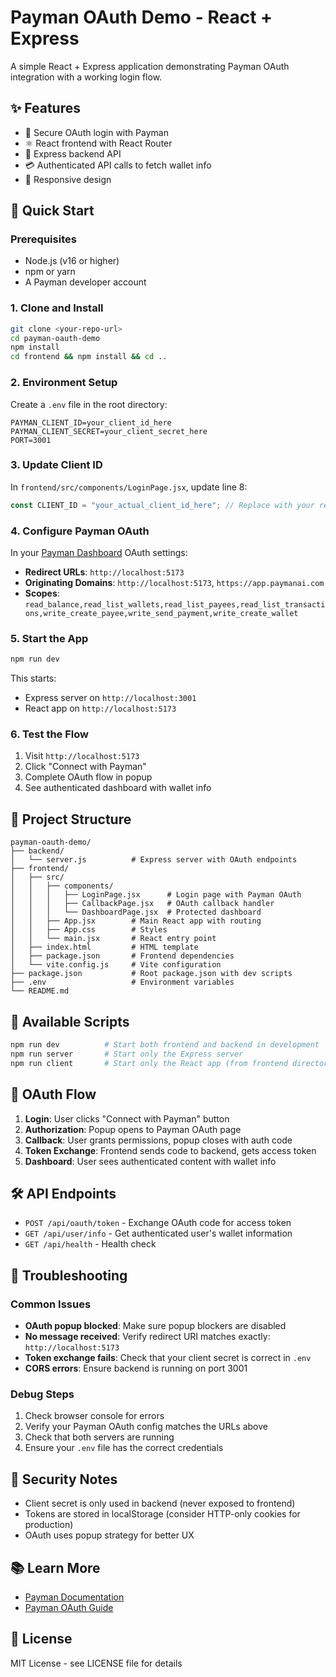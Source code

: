 # Payman OAuth Demo - React + Express

A simple React + Express application demonstrating Payman OAuth integration with a working login flow.

## ✨ Features

- 🔐 Secure OAuth login with Payman
- ⚛️ React frontend with React Router
- 🚀 Express backend API
- 💳 Authenticated API calls to fetch wallet info
- 📱 Responsive design

## 🚀 Quick Start

### Prerequisites

- Node.js (v16 or higher)
- npm or yarn
- A Payman developer account

### 1. Clone and Install

```bash
git clone <your-repo-url>
cd payman-oauth-demo
npm install
cd frontend && npm install && cd ..
```

### 2. Environment Setup

Create a `.env` file in the root directory:

```env
PAYMAN_CLIENT_ID=your_client_id_here
PAYMAN_CLIENT_SECRET=your_client_secret_here
PORT=3001
```

### 3. Update Client ID

In `frontend/src/components/LoginPage.jsx`, update line 8:

```javascript
const CLIENT_ID = "your_actual_client_id_here"; // Replace with your real client ID
```

### 4. Configure Payman OAuth

In your [Payman Dashboard](https://app.paymanai.com) OAuth settings:

- **Redirect URLs**: `http://localhost:5173`
- **Originating Domains**: `http://localhost:5173`, `https://app.paymanai.com`
- **Scopes**: `read_balance,read_list_wallets,read_list_payees,read_list_transactions,write_create_payee,write_send_payment,write_create_wallet`

### 5. Start the App

```bash
npm run dev
```

This starts:

- Express server on `http://localhost:3001`
- React app on `http://localhost:5173`

### 6. Test the Flow

1. Visit `http://localhost:5173`
2. Click "Connect with Payman"
3. Complete OAuth flow in popup
4. See authenticated dashboard with wallet info

## 📁 Project Structure

```
payman-oauth-demo/
├── backend/
│   └── server.js          # Express server with OAuth endpoints
├── frontend/
│   ├── src/
│   │   ├── components/
│   │   │   ├── LoginPage.jsx      # Login page with Payman OAuth
│   │   │   ├── CallbackPage.jsx   # OAuth callback handler
│   │   │   └── DashboardPage.jsx  # Protected dashboard
│   │   ├── App.jsx        # Main React app with routing
│   │   ├── App.css        # Styles
│   │   └── main.jsx       # React entry point
│   ├── index.html         # HTML template
│   ├── package.json       # Frontend dependencies
│   └── vite.config.js     # Vite configuration
├── package.json           # Root package.json with dev scripts
├── .env                   # Environment variables
└── README.md
```

## 🔧 Available Scripts

```bash
npm run dev          # Start both frontend and backend in development
npm run server       # Start only the Express server
npm run client       # Start only the React app (from frontend directory)
```

## 🔄 OAuth Flow

1. **Login**: User clicks "Connect with Payman" button
2. **Authorization**: Popup opens to Payman OAuth page
3. **Callback**: User grants permissions, popup closes with auth code
4. **Token Exchange**: Frontend sends code to backend, gets access token
5. **Dashboard**: User sees authenticated content with wallet info

## 🛠️ API Endpoints

- `POST /api/oauth/token` - Exchange OAuth code for access token
- `GET /api/user/info` - Get authenticated user's wallet information
- `GET /api/health` - Health check

## 🐛 Troubleshooting

### Common Issues

- **OAuth popup blocked**: Make sure popup blockers are disabled
- **No message received**: Verify redirect URI matches exactly: `http://localhost:5173`
- **Token exchange fails**: Check that your client secret is correct in `.env`
- **CORS errors**: Ensure backend is running on port 3001

### Debug Steps

1. Check browser console for errors
2. Verify your Payman OAuth config matches the URLs above
3. Check that both servers are running
4. Ensure your `.env` file has the correct credentials

## 🔐 Security Notes

- Client secret is only used in backend (never exposed to frontend)
- Tokens are stored in localStorage (consider HTTP-only cookies for production)
- OAuth uses popup strategy for better UX

## 📚 Learn More

- [Payman Documentation](https://docs.paymanai.com)
- [Payman OAuth Guide](https://docs.paymanai.com/oauth)

## 📄 License

MIT License - see LICENSE file for details
